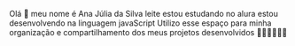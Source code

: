 Olá 👋
meu nome é Ana Júlia da Silva leite 
estou estudando no alura
estou desenvolvendo na linguagem javaScript 
Utilizo esse espaço para minha organização e
compartilhamento dos meus projetos desenvolvidos
🌻🌟🌟🌟🌟💫

